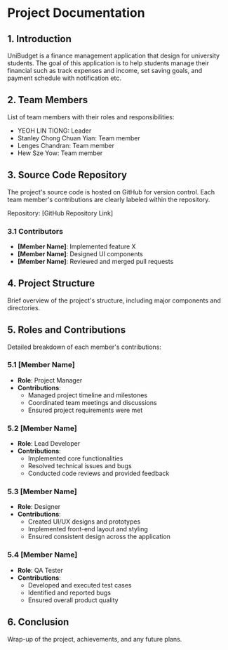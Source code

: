 # Project Documentation

## 1. Introduction
UniBudget is a finance management application that design for university students. The goal of this application is to help students manage their financial such as track expenses and income, set saving goals,
and payment schedule with notification etc.

## 2. Team Members
List of team members with their roles and responsibilities:

- YEOH LIN TIONG: Leader
- Stanley Chong Chuan Yian: Team member
- Lenges Chandran: Team member
- Hew Sze Yow: Team member

## 3. Source Code Repository
The project's source code is hosted on GitHub for version control. Each team member's contributions are clearly labeled within the repository.

Repository: [GitHub Repository Link]

### 3.1 Contributors
- **[Member Name]**: Implemented feature X
- **[Member Name]**: Designed UI components
- **[Member Name]**: Reviewed and merged pull requests

## 4. Project Structure
Brief overview of the project's structure, including major components and directories.

## 5. Roles and Contributions
Detailed breakdown of each member's contributions:

### 5.1 [Member Name]
- **Role**: Project Manager
- **Contributions**:
  - Managed project timeline and milestones
  - Coordinated team meetings and discussions
  - Ensured project requirements were met

### 5.2 [Member Name]
- **Role**: Lead Developer
- **Contributions**:
  - Implemented core functionalities
  - Resolved technical issues and bugs
  - Conducted code reviews and provided feedback

### 5.3 [Member Name]
- **Role**: Designer
- **Contributions**:
  - Created UI/UX designs and prototypes
  - Implemented front-end layout and styling
  - Ensured consistent design across the application

### 5.4 [Member Name]
- **Role**: QA Tester
- **Contributions**:
  - Developed and executed test cases
  - Identified and reported bugs
  - Ensured overall product quality

## 6. Conclusion
Wrap-up of the project, achievements, and any future plans.
